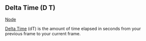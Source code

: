 <!-- panels:start -->
<!-- div:title-panel -->
## Delta Time (D T)

<!-- div:right-panel -->
[Node](-/protoflux/_template/nodes/Root/Time/README.md#ProtoFlux.Runtimes.Execution.Nodes.FrooxEngine.Time.DeltaTime ':include')

<!-- div:left-panel -->
[Delta Time](https://en.wikipedia.org/wiki/Delta_timing) (dT) is the amount of time elapsed in seconds from your previous frame to your current frame.
<!-- panels:end -->